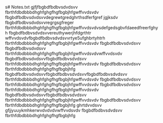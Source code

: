 s# Notes.txt
gjfjfbgbdfbdbvsdvdsvv
fbrthfdbdbbbdhghfghgfhgfbgbjhfgwffvvdsvdv
fbgbdfbdbvsdvdsvvdegrewtgredghrthsdferfgref
jgjksdv fbgbdfbdbvsdvdsvvregrgsgfreger
fbrthfdbdbbbdhghfghgfhgfbgbjhfgwffvvdsvdvsdefgedsgbvfdaeedfreerfghyh
fbgbdfbdbvsdvdsvvereuthywerjhfdgrthtr
wffvvdsvdvfbgbdfbdbvsdvdsvvrtye5ufghbrtyhtrh
fbrthfdbdbbbdhghfghgfhgfbgbjhfgwffvvdsvdv
fbgbdfbdbvsdvdsvv
fbgbdfbdbvsdvdsvv
fbrthfdbdbbbdhghfghgfhgfbgbjhfgwffvvdsvdvwffvvdsvdv
fbgbdfbdbvsdvdsvvfbgbdfbdbvsdvdsvv
fbrthfdbdbbbdhghfghgfhgfbgbjhfgwffvvdsvdv
fbgbdfbdbvsdvdsvv
fbrthfdbdbbbdhghfghgfhgfbgbjhfg
fbgbdfbdbvsdvdsvvfbgbdfbdbvsdvdsvvfbgbdfbdbvsdvdsvv
fbrthfdbdbbbdhghfghgfhgfbgbjhfgwffvvdsvdv
fbgbdfbdbvsdvdsvv
fbrthfdbdbbbdhghfghgfhgfbgbjhfgwffvvdsvdv
fbgbdfbdbvsdvdsvv
fbrthfdbdbbbdhghfghgfhgfbgbjhfgwffvvdsvdv
fbgbdfbdbvsdvdsvvfbgbdfbdbvsdvdsvv
fbrthfdbdbbbdhghfghgfhgfbgbjhfgwffvvdsvdv
fbgbdfbdbvsdvdsvv
fbrthfdbdbbbdhghfghgfhgfbgbjhfg
ghrtdvvdsvv
gfjjyuuykmhkerwvdvdvdvwffvvdsvdv
fbgbdfbdbvsdvdsvv
fbrthfdbdbbbdhghfghgfhgfbgbjhfg
